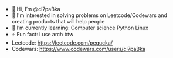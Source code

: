 - 👋 Hi, I’m @cl7paBka
- 👀 I'm interested in solving problems on Leetcode/Codewars and creating products that will help people
- 🌱 I’m currently learning:
Computer science
Python
Linux
- ⚡ Fun fact: i use arch btw
- Leetcode:
https://leetcode.com/pegucka/
- Codewars:
https://www.codewars.com/users/cl7paBka
